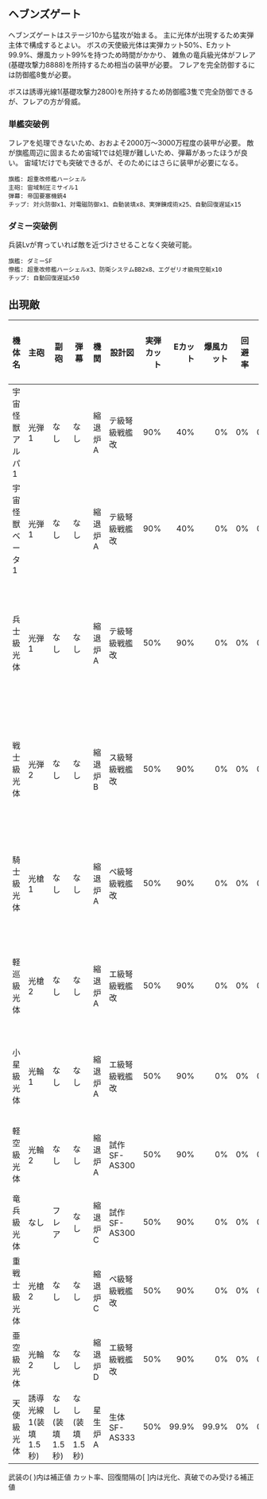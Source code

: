 ## ヘブンズゲート

ヘブンズゲートはステージ10から猛攻が始まる。
主に光体が出現するため実弾主体で構成するとよい。
ボスの天使級光体は実弾カット50%、Eカット99.9%、爆風カット99%を持つため時間がかかり、
雑魚の竜兵級光体がフレア(基礎攻撃力8888)を所持するため相当の装甲が必要。
フレアを完全防御するには防御艦8隻が必要。

ボスは誘導光線1(基礎攻撃力2800)を所持するため防御艦3隻で完全防御できるが、フレアの方が脅威。

### 単艦突破例

フレアを処理できないため、おおよそ2000万～3000万程度の装甲が必要。
敵が旗艦周辺に固まるため宙域1では処理が難しいため、弾幕があったほうが良い。
宙域1だけでも突破できるが、そのためにはさらに装甲が必要になる。

```
旗艦: 超重改修艦ハーシェル
主砲: 宙域制圧ミサイル1
弾幕: 帝国要塞機銃4
チップ: 対火防御x1、対電磁防御x1、自動装填x8、実弾錬成術x25、自動回復遅延x15
```

### ダミー突破例

兵装Lvが育っていれば敵を近づけさせることなく突破可能。

```
旗艦: ダミーSF
僚艦: 超重改修艦ハーシェルx3、防衛システムBB2x8、エグゼリオ級飛空艇x10
チップ: 自動回復遅延x50
```

## 出現敵

| 機体名          | 主砲                 | 副砲            | 弾幕            | 機関    | 設計図         | 実弾カット | Eカット | 爆風カット | 回避率 | 爆風回避率 | 回復間隔 | 登場ステージ                      |
|-----------------|----------------------|-----------------|-----------------|---------|----------------|-----------:|--------:|-----------:|-------:|-----------:|----------|-----------------------------------|
| 宇宙怪獣アルパ1 | 光弾1                | なし            | なし            | 縮退炉A | テ級弩級戦艦改 |        90% |     40% |         0% |     0% |         0% | 20秒     | 1、2、3、4、5                     |
| 宇宙怪獣ベータ1 | 光弾1                | なし            | なし            | 縮退炉A | テ級弩級戦艦改 |        90% |     40% |         0% |     0% |         0% | 20秒     | 1、2、3、4、5                     |
| 兵士級光体      | 光弾1                | なし            | なし            | 縮退炉A | テ級弩級戦艦改 |        50% |     90% |         0% |     0% |         0% | 15秒     | 1ボス、2、3、4、5、6、7、8、9、10 |
| 戦士級光体      | 光弾2                | なし            | なし            | 縮退炉B | ス級弩級戦艦改 |        50% |     90% |         0% |     0% |         0% | 15秒     | 2ボス、3、4、5、6、7、8、9、10    |
| 騎士級光体      | 光槍1                | なし            | なし            | 縮退炉A | ペ級弩級戦艦改 |        50% |     90% |         0% |     0% |         0% | 15秒     | 3ボス、4、5、6、7、8、9、10       |
| 軽巡級光体      | 光槍2                | なし            | なし            | 縮退炉A | エ級弩級戦艦改 |        50% |     90% |         0% |     0% |         0% | 15秒     | 4ボス、5、6、7、8、9、10          |
| 小星級光体      | 光輪1                | なし            | なし            | 縮退炉A | エ級弩級戦艦改 |        50% |     90% |         0% |     0% |         0% | 15秒     | 5ボス、6、7、8、9、10             |
| 軽空級光体      | 光輪2                | なし            | なし            | 縮退炉A | 試作SF-AS300   |        50% |     90% |         0% |     0% |         0% | 15秒     | 6ボス、7、8、9、10                |
| 竜兵級光体      | なし                 | フレア          | なし            | 縮退炉C | 試作SF-AS300   |        50% |     90% |         0% |     0% |         0% | 15秒     | 7ボス、8、9、10                   |
| 重戦士級光体    | 光槍2                | なし            | なし            | 縮退炉C | ペ級弩級戦艦改 |        50% |     90% |         0% |     0% |         0% | 15秒     | 8ボス、9、10                      |
| 亜空級光体      | 光輪2                | なし            | なし            | 縮退炉D | エ級弩級戦艦改 |        50% |     90% |         0% |     0% |         0% | 15秒     | 9ボス、10                         |
| 天使級光体      | 誘導光線1(装填1.5秒) | なし(装填1.5秒) | なし(装填1.5秒) | 星生炉A | 生体SF-AS333   |        50% |   99.9% |      99.9% |     0% |         0% | 4秒      | 10ボス                            |

武装の( )内は補正値
カット率、回復間隔の[ ]内は光化、真破でのみ受ける補正値
